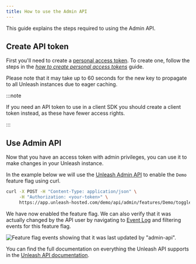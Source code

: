 ```yaml
---
title: How to use the Admin API
---
```


This guide explains the steps required to using the Admin API.

## Create API token

First you'll need to create a [personal access token](../reference/api-tokens-and-client-keys.mdx#personal-access-tokens). To create one, follow the steps in the [_how to create personal access tokens_](./how-to-create-personal-access-tokens.mdx) guide.

Please note that it may take up to 60 seconds for the new key to propagate to all Unleash instances due to eager caching.

:::note

If you need an API token to use in a client SDK you should create a client token instead, as these have fewer access rights.

:::

## Use Admin API

Now that you have an access token with admin privileges, you can use it to make changes in your Unleash instance.

In the example below we will use the [Unleash Admin API](/reference/api/legacy/unleash/admin/features.md) to enable the `Demo` feature flag using curl.

```sh
curl -X POST -H "Content-Type: application/json" \
     -H "Authorization: <your-token>" \
     https://app.unleash-hosted.com/demo/api/admin/features/Demo/toggle/on
```

We have now enabled the feature flag. We can also verify that it was actually changed by the API user by navigating to [Event Log](/reference/events#event-log) and filtering events for this feature flag.

![Feature flag events showing that it was last updated by "admin-api".](/img/api_access_history.png)

You can find the full documentation on everything the Unleash API supports in the [Unleash API documentation](/reference/api/legacy/unleash/admin/features.md).
